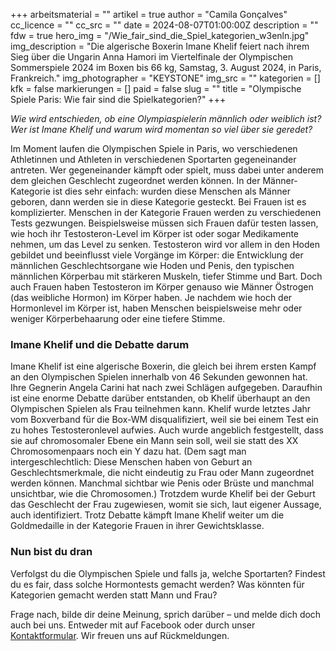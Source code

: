 +++
arbeitsmaterial = ""
artikel = true
author = "Camila Gonçalves"
cc_licence = ""
cc_src = ""
date = 2024-08-07T01:00:00Z
description = ""
fdw = true
hero_img = "/Wie_fair_sind_die_Spiel_kategorien_w3enln.jpg"
img_description = "Die algerische Boxerin Imane Khelif feiert nach ihrem Sieg über die Ungarin Anna Hamori im Viertelfinale der Olympischen Sommerspiele 2024 im Boxen bis 66 kg, Samstag, 3. August 2024, in Paris, Frankreich."
img_photographer = "KEYSTONE"
img_src = ""
kategorien = []
kfk = false
markierungen = []
paid = false
slug = ""
title = "Olympische Spiele Paris: Wie fair sind die Spielkategorien?"
+++

_Wie wird entschieden, ob ein*e Olympiaspieler*in männlich oder weiblich ist? Wer ist Imane Khelif und warum wird momentan so viel über sie geredet?_

Im Moment laufen die Olympischen Spiele in Paris, wo verschiedenen Athletinnen und Athleten in verschiedenen Sportarten gegeneinander antreten. Wer gegeneinander kämpft oder spielt, muss dabei unter anderem dem gleichen Geschlecht zugeordnet werden können. In der Männer-Kategorie ist dies sehr einfach: wurden diese Menschen als Männer geboren, dann werden sie in diese Kategorie gesteckt. Bei Frauen ist es komplizierter. Menschen in der Kategorie Frauen werden zu verschiedenen Tests gezwungen. Beispielsweise müssen sich Frauen dafür testen lassen, wie hoch ihr Testosteron-Level im Körper ist oder sogar Medikamente nehmen, um das Level zu senken. Testosteron wird vor allem in den Hoden gebildet und beeinflusst viele Vorgänge im Körper: die Entwicklung der männlichen Geschlechtsorgane wie Hoden und Penis, den typischen männlichen Körperbau mit stärkeren Muskeln, tiefer Stimme und Bart. Doch auch Frauen haben Testosteron im Körper genauso wie Männer Östrogen (das weibliche Hormon) im Körper haben. Je nachdem wie hoch der Hormonlevel im Körper ist, haben Menschen beispielsweise mehr oder weniger Körperbehaarung oder eine tiefere Stimme.

### Imane Khelif und die Debatte darum

Imane Khelif ist eine algerische Boxerin, die gleich bei ihrem ersten Kampf an den Olympischen Spielen innerhalb von 46 Sekunden gewonnen hat. Ihre Gegnerin Angela Carini hat nach zwei Schlägen aufgegeben. Daraufhin ist eine enorme Debatte darüber entstanden, ob Khelif überhaupt an den Olympischen Spielen als Frau teilnehmen kann. Khelif wurde letztes Jahr vom Boxverband für die Box-WM disqualifiziert, weil sie bei einem Test ein zu hohes Testosteronlevel aufwies. Auch wurde angeblich festgestellt, dass sie auf chromosomaler Ebene ein Mann sein soll, weil sie statt des XX Chromosomenpaars noch ein Y dazu hat. (Dem sagt man intergeschlechtlich: Diese Menschen haben von Geburt an Geschlechtsmerkmale, die nicht eindeutig zu Frau oder Mann zugeordnet werden können. Manchmal sichtbar wie Penis oder Brüste und manchmal unsichtbar, wie die Chromosomen.) Trotzdem wurde Khelif bei der Geburt das Geschlecht der Frau zugewiesen, womit sie sich, laut eigener Aussage, auch identifiziert. Trotz Debatte kämpft Imane Khelif weiter um die Goldmedaille in der Kategorie Frauen in ihrer Gewichtsklasse.

### Nun bist du dran

Verfolgst du die Olympischen Spiele und falls ja, welche Sportarten?
Findest du es fair, dass solche Hormontests gemacht werden?
Was könnten für Kategorien gemacht werden statt Mann und Frau?

Frage nach, bilde dir deine Meinung, sprich darüber – und melde dich doch auch bei uns. Entweder mit auf Facebook oder durch unser [Kontaktformular](https://www.chinderzytig.ch/kontakt/). Wir freuen uns auf Rückmeldungen.
